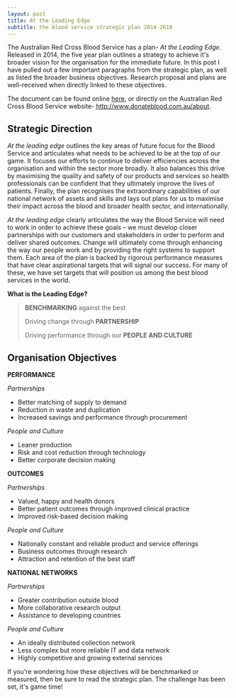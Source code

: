 ```yaml
---
layout: post
title: At the Leading Edge
subtitle: the blood service strategic plan 2014-2019
---
```

The Australian Red Cross Blood Service has a plan- _At the Leading Edge_. Released in 2014, the five year plan outlines a strategy to achieve it's broader vision for the organisation for the immediate future. In this post I have pulled out a few important paragraphs from the strategic plan, as well as listed the broader business objectives. Research proposal and plans are well-received when directly linked to these objectives.

The document can be found online [here]({{site.url}}/uploads/Strategic-Plan-2014.pdf), or directly on the Australian Red Cross Blood Service website- http://www.donateblood.com.au/about.


## Strategic Direction 
_At the leading edge_ outlines the key areas of future focus for the Blood Service and articulates what needs to be achieved to be at the top of our game. It focuses our efforts to continue to deliver efficiencies across the organisation and within the sector more broadly. It also balances this drive by maximising the quality and safety of our products and services so health professionals can be confident that they ultimately improve the lives of patients. Finally, the plan recognises the extraordinary capabilities of our national network of assets and skills and lays out plans for us to maximise their impact across the blood and broader health sector, and internationally.

_At the leading edge_ clearly articulates the way the Blood Service will need to work in order to achieve these goals – we must develop closer partnerships with our customers and stakeholders in order to perform and deliver shared outcomes. Change will ultimately come through enhancing the way our people work and by providing the right systems to support them. Each area of the plan is backed by rigorous performance measures that have clear aspirational targets that will signal our success. For many of these, we have set targets that will position us among the best blood services in the world.

**What is the Leading Edge?**

>**BENCHMARKING** against the best
>
>Driving change through **PARTNERSHIP**
>
>Driving performance through our **PEOPLE AND CULTURE**

## Organisation Objectives 
**PERFORMANCE**

_Partnerships_

+ Better matching of supply to demand
+ Reduction in waste and duplication
+ Increased savings and performance through procurement

_People and Culture_

+ Leaner production
+ Risk and cost reduction through technology
+ Better corporate decision making

**OUTCOMES**

_Partnerships_

+ Valued, happy and health donors
+ Better patient outcomes through improved clinical practice
+ Improved risk-based decision making

_People and Culture_

+ Nationally constant and reliable product and service offerings
+ Business outcomes through research
+ Attraction and retention of the best staff

**NATIONAL NETWORKS**

_Partnerships_

+ Greater contribution outside blood
+ More collaborative research output
+ Assistance to developing countries

_People and Culture_ 

+ An ideally distributed collection network
+ Less complex but more reliable IT and data network
+ Highly competitive and growing external services

If you're wondering how these objectives will be benchmarked or measured, then be sure to read the strategic plan. The challenge has been set, it's game time!
 